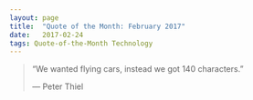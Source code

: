 ```yaml
---
layout:	page
title:	"Quote of the Month: February 2017"
date:	2017-02-24
tags: Quote-of-the-Month Technology
---
```


  
> “We wanted flying cars, instead we got 140 characters.”
> 
> — Peter Thiel  